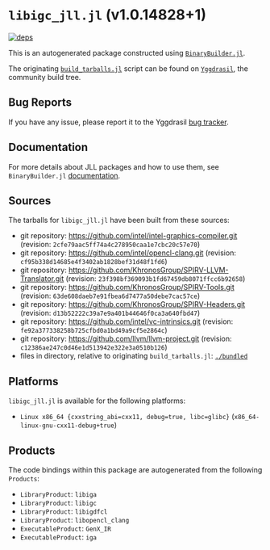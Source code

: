 # `libigc_jll.jl` (v1.0.14828+1)

[![deps](https://juliahub.com/docs/libigc_jll/deps.svg)](https://juliahub.com/ui/Packages/libigc_jll/VYxxR?page=2)

This is an autogenerated package constructed using [`BinaryBuilder.jl`](https://github.com/JuliaPackaging/BinaryBuilder.jl).

The originating [`build_tarballs.jl`](https://github.com/JuliaPackaging/Yggdrasil/blob/513e8808c052c03df994e457472f24fd597d00b8/L/libigc/build_tarballs.jl) script can be found on [`Yggdrasil`](https://github.com/JuliaPackaging/Yggdrasil/), the community build tree.

## Bug Reports

If you have any issue, please report it to the Yggdrasil [bug tracker](https://github.com/JuliaPackaging/Yggdrasil/issues).

## Documentation

For more details about JLL packages and how to use them, see `BinaryBuilder.jl` [documentation](https://docs.binarybuilder.org/stable/jll/).

## Sources

The tarballs for `libigc_jll.jl` have been built from these sources:

* git repository: https://github.com/intel/intel-graphics-compiler.git (revision: `2cfe79aac5ff74a4c278950caa1e7cbc20c57e70`)
* git repository: https://github.com/intel/opencl-clang.git (revision: `cf95b338d14685e4f3402ab1828bef31d48f1fd6`)
* git repository: https://github.com/KhronosGroup/SPIRV-LLVM-Translator.git (revision: `23f398bf369093b1fd67459db8071ffcc6b92658`)
* git repository: https://github.com/KhronosGroup/SPIRV-Tools.git (revision: `63de608daeb7e91fbea6d7477a50debe7cac57ce`)
* git repository: https://github.com/KhronosGroup/SPIRV-Headers.git (revision: `d13b52222c39a7e9a401b44646f0ca3a640fbd47`)
* git repository: https://github.com/intel/vc-intrinsics.git (revision: `fe92a377338258b725cfbd0a1bd49a9cf5e2864c`)
* git repository: https://github.com/llvm/llvm-project.git (revision: `c12386ae247c0d46e1d513942e322e3a0510b126`)
* files in directory, relative to originating `build_tarballs.jl`: [`./bundled`](https://github.com/JuliaPackaging/Yggdrasil/tree/513e8808c052c03df994e457472f24fd597d00b8/L/libigc/bundled)

## Platforms

`libigc_jll.jl` is available for the following platforms:

* `Linux x86_64 {cxxstring_abi=cxx11, debug=true, libc=glibc}` (`x86_64-linux-gnu-cxx11-debug+true`)

## Products

The code bindings within this package are autogenerated from the following `Products`:

* `LibraryProduct`: `libiga`
* `LibraryProduct`: `libigc`
* `LibraryProduct`: `libigdfcl`
* `LibraryProduct`: `libopencl_clang`
* `ExecutableProduct`: `GenX_IR`
* `ExecutableProduct`: `iga`

